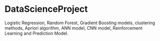 # DataScienceProject
Logistic Regression, Random Forest, Gradient Boosting models, clustering methods, Apriori algorithm, ANN model, CNN model, Reinforcement Learning and Prediction Model.

